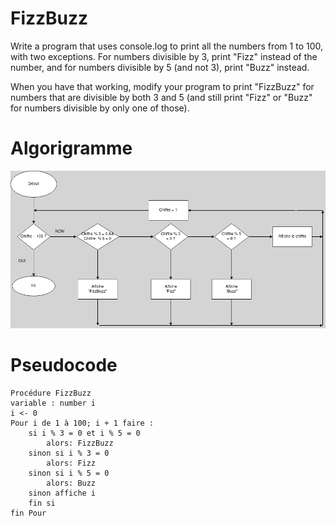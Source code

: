# FizzBuzz

Write a program that uses console.log to print all the numbers from 1 to 100, with two exceptions. For numbers divisible by 3, print "Fizz" instead of the number, and for numbers divisible by 5 (and not 3), print "Buzz" instead.

When you have that working, modify your program to print "FizzBuzz" for numbers that are divisible by both 3 and 5 (and still print "Fizz" or "Buzz" for numbers divisible by only one of those).

# Algorigramme
![fizzbuzz](02.png)

# Pseudocode
```
Procédure FizzBuzz
variable : number i
i <- 0
Pour i de 1 à 100; i + 1 faire :
    si i % 3 = 0 et i % 5 = 0
        alors: FizzBuzz
    sinon si i % 3 = 0
        alors: Fizz
    sinon si i % 5 = 0 
        alors: Buzz
    sinon affiche i
    fin si
fin Pour
```